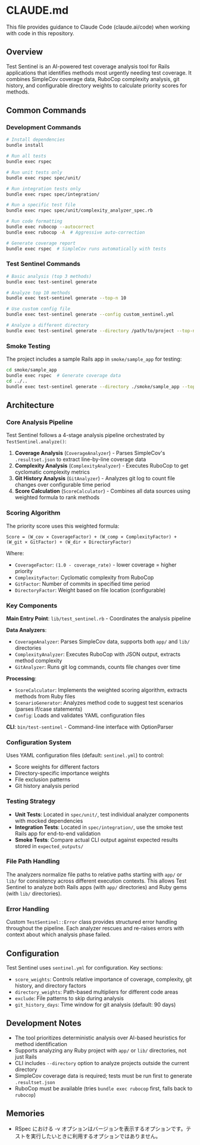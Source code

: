 # CLAUDE.md

This file provides guidance to Claude Code (claude.ai/code) when working with code in this repository.

## Overview

Test Sentinel is an AI-powered test coverage analysis tool for Rails applications that identifies methods most urgently needing test coverage. It combines SimpleCov coverage data, RuboCop complexity analysis, git history, and configurable directory weights to calculate priority scores for methods.

## Common Commands

### Development Commands
```bash
# Install dependencies
bundle install

# Run all tests
bundle exec rspec

# Run unit tests only
bundle exec rspec spec/unit/

# Run integration tests only  
bundle exec rspec spec/integration/

# Run a specific test file
bundle exec rspec spec/unit/complexity_analyzer_spec.rb

# Run code formatting
bundle exec rubocop --autocorrect
bundle exec rubocop -A  # Aggressive auto-correction

# Generate coverage report
bundle exec rspec  # SimpleCov runs automatically with tests
```

### Test Sentinel Commands
```bash
# Basic analysis (top 3 methods)
bundle exec test-sentinel generate

# Analyze top 10 methods
bundle exec test-sentinel generate --top-n 10

# Use custom config file
bundle exec test-sentinel generate --config custom_sentinel.yml

# Analyze a different directory
bundle exec test-sentinel generate --directory /path/to/project --top-n 5
```

### Smoke Testing
The project includes a sample Rails app in `smoke/sample_app` for testing:
```bash
cd smoke/sample_app
bundle exec rspec  # Generate coverage data
cd ../..
bundle exec test-sentinel generate --directory ./smoke/sample_app --top-n 10
```

## Architecture

### Core Analysis Pipeline
Test Sentinel follows a 4-stage analysis pipeline orchestrated by `TestSentinel.analyze()`:

1. **Coverage Analysis** (`CoverageAnalyzer`) - Parses SimpleCov's `.resultset.json` to extract line-by-line coverage data
2. **Complexity Analysis** (`ComplexityAnalyzer`) - Executes RuboCop to get cyclomatic complexity metrics  
3. **Git History Analysis** (`GitAnalyzer`) - Analyzes git log to count file changes over configurable time period
4. **Score Calculation** (`ScoreCalculator`) - Combines all data sources using weighted formula to rank methods

### Scoring Algorithm
The priority score uses this weighted formula:
```
Score = (W_cov × CoverageFactor) + (W_comp × ComplexityFactor) + (W_git × GitFactor) + (W_dir × DirectoryFactor)
```

Where:
- `CoverageFactor`: `(1.0 - coverage_rate)` - lower coverage = higher priority
- `ComplexityFactor`: Cyclomatic complexity from RuboCop
- `GitFactor`: Number of commits in specified time period  
- `DirectoryFactor`: Weight based on file location (configurable)

### Key Components

**Main Entry Point**: `lib/test_sentinel.rb` - Coordinates the analysis pipeline

**Data Analyzers**:
- `CoverageAnalyzer`: Parses SimpleCov data, supports both `app/` and `lib/` directories
- `ComplexityAnalyzer`: Executes RuboCop with JSON output, extracts method complexity
- `GitAnalyzer`: Runs git log commands, counts file changes over time

**Processing**:
- `ScoreCalculator`: Implements the weighted scoring algorithm, extracts methods from Ruby files
- `ScenarioGenerator`: Analyzes method code to suggest test scenarios (parses if/case statements)
- `Config`: Loads and validates YAML configuration files

**CLI**: `bin/test-sentinel` - Command-line interface with OptionParser

### Configuration System
Uses YAML configuration files (default: `sentinel.yml`) to control:
- Score weights for different factors
- Directory-specific importance weights
- File exclusion patterns
- Git history analysis period

### Testing Strategy
- **Unit Tests**: Located in `spec/unit/`, test individual analyzer components with mocked dependencies
- **Integration Tests**: Located in `spec/integration/`, use the smoke test Rails app for end-to-end validation
- **Smoke Tests**: Compare actual CLI output against expected results stored in `expected_outputs/`

### File Path Handling
The analyzers normalize file paths to relative paths starting with `app/` or `lib/` for consistency across different execution contexts. This allows Test Sentinel to analyze both Rails apps (with `app/` directories) and Ruby gems (with `lib/` directories).

### Error Handling
Custom `TestSentinel::Error` class provides structured error handling throughout the pipeline. Each analyzer rescues and re-raises errors with context about which analysis phase failed.

## Configuration

Test Sentinel uses `sentinel.yml` for configuration. Key sections:
- `score_weights`: Controls relative importance of coverage, complexity, git history, and directory factors
- `directory_weights`: Path-based multipliers for different code areas  
- `exclude`: File patterns to skip during analysis
- `git_history_days`: Time window for git analysis (default: 90 days)

## Development Notes

- The tool prioritizes deterministic analysis over AI-based heuristics for method identification
- Supports analyzing any Ruby project with `app/` or `lib/` directories, not just Rails
- CLI includes `--directory` option to analyze projects outside the current directory
- SimpleCov coverage data is required; tests must be run first to generate `.resultset.json`
- RuboCop must be available (tries `bundle exec rubocop` first, falls back to `rubocop`)

## Memories

- RSpec における -v オプションはバージョンを表示するオプションです。テストを実行したいときに利用するオプションではありません。